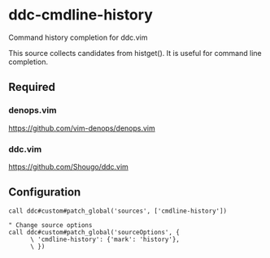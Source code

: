 # ddc-cmdline-history

Command history completion for ddc.vim

This source collects candidates from histget(). It is useful for command line
completion.

## Required

### denops.vim

https://github.com/vim-denops/denops.vim

### ddc.vim

https://github.com/Shougo/ddc.vim

## Configuration

```vim
call ddc#custom#patch_global('sources', ['cmdline-history'])

" Change source options
call ddc#custom#patch_global('sourceOptions', {
      \ 'cmdline-history': {'mark': 'history'},
      \ })
```
